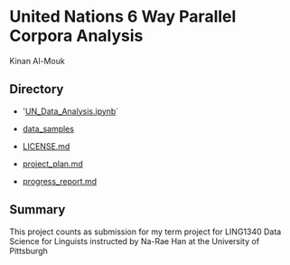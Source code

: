 # United Nations 6 Way Parallel Corpora Analysis 
Kinan Al-Mouk

## Directory 
- '[UN_Data_Analysis.ipynb](UN_Data_Analysis.ipynb)`

- [data_samples](data_samples)

- [LICENSE.md](LICENSE.md)

- [project_plan.md](project_plan.md)

- [progress_report.md](progress_report.md)





## Summary 
This project counts as submission for my term project for LING1340 Data Science for Linguists instructed by Na-Rae Han at the University of Pittsburgh


  
